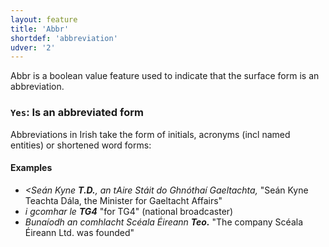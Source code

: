 ```yaml
---
layout: feature
title: 'Abbr'
shortdef: 'abbreviation'
udver: '2'
---
```


Abbr is a boolean value feature used to indicate that the surface form is an abbreviation.


### <a name="Yes">`Yes`</a>: Is an abbreviated form

Abbreviations in Irish take the form of initials, acronyms (incl named entities) or shortened word forms:

#### Examples

- _<Seán Kyne <b>T.D.</b>, an tAire Stáit do Ghnóthaí Gaeltachta,_ "Seán Kyne Teachta Dála, the Minister for Gaeltacht Affairs"
- _i gcomhar le <b>TG4</b>_ "for TG4" (national broadcaster)
- _Bunaíodh an comhlacht Scéala Éireann <b>Teo.</b>_ "The company Scéala Éireann Ltd. was founded"
<!-- Interlanguage links updated Pá kvě 14 11:08:27 CEST 2021 -->
